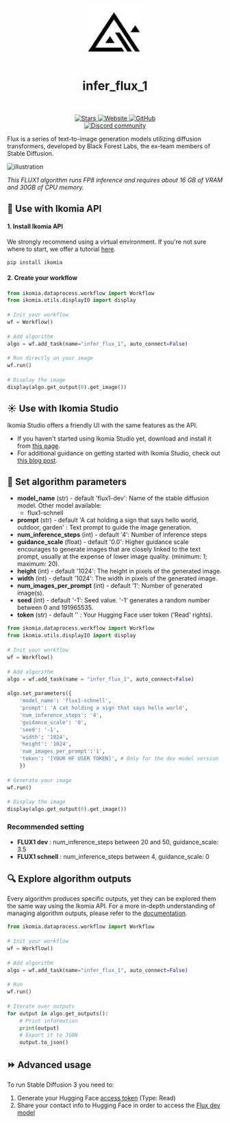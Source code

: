 <div align="center">
  <img src="images/icon.png" alt="Algorithm icon">
  <h1 align="center">infer_flux_1</h1>
</div>
<br />
<p align="center">
    <a href="https://github.com/Ikomia-hub/infer_flux_1">
        <img alt="Stars" src="https://img.shields.io/github/stars/Ikomia-hub/infer_flux_1">
    </a>
    <a href="https://app.ikomia.ai/hub/">
        <img alt="Website" src="https://img.shields.io/website/http/app.ikomia.ai/en.svg?down_color=red&down_message=offline&up_message=online">
    </a>
    <a href="https://github.com/Ikomia-hub/infer_flux_1/blob/main/LICENSE.md">
        <img alt="GitHub" src="https://img.shields.io/github/license/Ikomia-hub/infer_flux_1.svg?color=blue">
    </a>    
    <br>
    <a href="https://discord.com/invite/82Tnw9UGGc">
        <img alt="Discord community" src="https://img.shields.io/badge/Discord-white?style=social&logo=discord">
    </a> 
</p>

Flux is a series of text-to-image generation models utilizing diffusion transformers, developed by Black Forest Labs, the ex-team members of Stable Diffusion.

![illustration](https://github.com/black-forest-labs/flux/blob/main/assets/grid.jpg?raw=true)

*This FLUX1 algorithm runs FP8 inference and requires about 16 GB of VRAM and 30GB of CPU memory.*

## :rocket: Use with Ikomia API

#### 1. Install Ikomia API

We strongly recommend using a virtual environment. If you're not sure where to start, we offer a tutorial [here](https://www.ikomia.ai/blog/a-step-by-step-guide-to-creating-virtual-environments-in-python).

```sh
pip install ikomia
```

#### 2. Create your workflow

```python
from ikomia.dataprocess.workflow import Workflow
from ikomia.utils.displayIO import display

# Init your workflow
wf = Workflow()

# Add algorithm
algo = wf.add_task(name="infer_flux_1", auto_connect=False)

# Run directly on your image
wf.run()

# Display the image
display(algo.get_output(0).get_image())
```

## :sunny: Use with Ikomia Studio
Ikomia Studio offers a friendly UI with the same features as the API.
- If you haven't started using Ikomia Studio yet, download and install it from [this page](https://www.ikomia.ai/studio).
- For additional guidance on getting started with Ikomia Studio, check out [this blog post](https://www.ikomia.ai/blog/how-to-get-started-with-ikomia-studio).

## :pencil: Set algorithm parameters
- **model_name** (str) - default 'flux1-dev': Name of the stable diffusion model. Other model available:
    - flux1-schnell
- **prompt** (str) - default 'A cat holding a sign that says hello world, outdoor, garden' : Text prompt to guide the image generation.
- **num_inference_steps** (int) - default '4': Number of inference steps
- **guidance_scale** (float) - default '0.0':  Higher guidance scale encourages to generate images that are closely linked to the text prompt, usually at the expense of lower image quality. (minimum: 1; maximum: 20).
- **height** (int) - default '1024': The height in pixels of the generated image.
- **width** (int) - default '1024': The width in pixels of the generated image.
- **num_images_per_prompt** (int) - default '1': Number of generated image(s).
- **seed** (int) - default '-1': Seed value. '-1' generates a random number between 0 and 191965535.
- **token** (str) - default '' : Your Hugging Face user token ('Read' rights). 


```python
from ikomia.dataprocess.workflow import Workflow
from ikomia.utils.displayIO import display

# Init your workflow
wf = Workflow()

# Add algorithm
algo = wf.add_task(name = "infer_flux_1", auto_connect=False)

algo.set_parameters({
    'model_name': 'flux1-schnell',
    'prompt': 'A cat holding a sign that says hello world',
    'num_inference_steps': '4',
    'guidance_scale': '0',
    'seed': '-1',
    'width': '1024',
    'height': '1024',
    'num_images_per_prompt':'1',
    'token': '[YOUR HF USER TOKEN]', # Only for the dev model version
    })

# Generate your image
wf.run()

# Display the image
display(algo.get_output(0).get_image())
```

### Recommended setting
- **FLUX1 dev** : num_inference_steps between 20 and 50, guidance_scale: 3.5
- **FLUX1 schnell** : num_inference_steps between 4, guidance_scale: 0

## :mag: Explore algorithm outputs

Every algorithm produces specific outputs, yet they can be explored them the same way using the Ikomia API. For a more in-depth understanding of managing algorithm outputs, please refer to the [documentation](https://ikomia-dev.github.io/python-api-documentation/advanced_guide/IO_management.html).

```python
from ikomia.dataprocess.workflow import Workflow

# Init your workflow
wf = Workflow()

# Add algorithm
algo = wf.add_task(name="infer_flux_1", auto_connect=False)

# Run  
wf.run()

# Iterate over outputs
for output in algo.get_outputs():
    # Print information
    print(output)
    # Export it to JSON
    output.to_json()
```


## :fast_forward: Advanced usage 

To run Stable Diffusion 3 you need to:
1. Generate your Hugging Face [access token](https://huggingface.co/docs/hub/security-tokens) (Type: Read)
2. Share your contact info to Hugging Face in order to access the [Flux dev model](https://huggingface.co/black-forest-labs/FLUX.1-dev/tree/main)